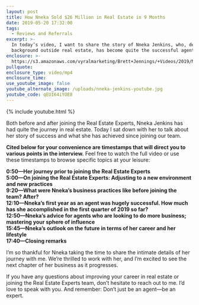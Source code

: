 ```yaml
---
layout: post
title: How Nneka Sold $26 Million in Real Estate in 9 Months
date: 2019-05-20 17:32:00
tags:
  - Reviews and Referrals
excerpt: >-
  In today’s video, I want to share the story of Nneka Jenkins, who, despite her
  background outside real estate, has become quite the successful agent.
enclosure: >-
  https://s3.amazonaws.com/vyralmarketing/Brett+Jennings/+Videos/2019/May/Real+Estate+Experts-+How+Nneka+Jenkins+Developed+a+Successful+Career+With+Us.mp4
pullquote:
enclosure_type: video/mp4
enclosure_time:
use_youtube_image: false
youtube_alternate_image: /uploads/nneka-jenkins-youtube.jpg
youtube_code: qEUI64iYOE8
---
```


{% include youtube.html %}

Both before and after joining the Real Estate Experts, Nneka Jenkins has had quite the journey in real estate. Today I sat down with her to talk about her story of success and what she has achieved since joining our team.

**Cited below for your convenience are timestamps that will direct you to various points in the interview.** Feel free to watch the full video or use these timestamps to browse specific topics at your leisure:&nbsp;

**0:50—Her journey prior to joining the Real Estate Experts<br>5:00—On joining the Real Estate Experts: Adjusting to a new environment and new practices<br>9:20—What were Nneka’s business practices like before joining the team? After?<br>12:10—Nneka’s first year as an agent was hugely successful. How much has she accomplished in the first quarter of 2019 so far?<br>12:50—Nneka’s advice for agents who are looking to do more business; mastering your sphere of influence<br>15:45—Nneka’s outlook on the future in terms of her career and her lifestyle<br>17:40—Closing remarks**

I’m so thankful for Nneka taking the time to share the intimate details of her journey with me. We’re thrilled to work with her, and I’m excited to see the next chapter of her business as it progresses.

If you have any questions about improving your career in real estate or joining the Real Estate Experts team, don’t hesitate to reach out to me. I’d love to speak with you. And remember: Don’t just be an agent—be an expert.